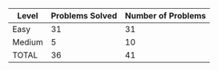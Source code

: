 |Level|Problems Solved|Number of Problems|
|-----|---------------|------------------|
|Easy|31|31|
|Medium|5|10|
|TOTAL|36|41|
